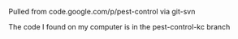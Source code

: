 Pulled from code.google.com/p/pest-control via git-svn

The code I found on my computer is in the pest-control-kc branch
